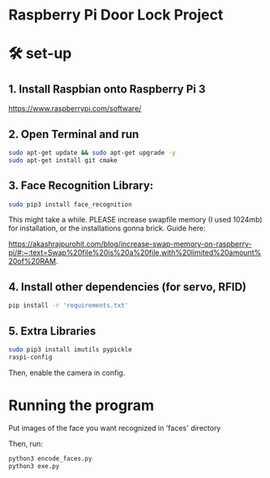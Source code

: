 # Raspberry Pi Door Lock Project

# 🛠 set-up

## 1. Install Raspbian onto Raspberry Pi 3
https://www.raspberrypi.com/software/

## 2. Open Terminal and run

```bash
sudo apt-get update && sudo apt-get upgrade -y
sudo apt-get install git cmake
```

## 3. Face Recognition Library:
```bash
sudo pip3 install face_recognition
```

This might take a while. PLEASE increase swapfile memory (I used 1024mb) for installation, or the installations gonna brick. Guide here: 

https://akashrajpurohit.com/blog/increase-swap-memory-on-raspberry-pi/#:~:text=Swap%20file%20is%20a%20file,with%20limited%20amount%20of%20RAM.

## 4. Install other dependencies (for servo, RFID)
```bash
pip install -r 'requirements.txt'
```

## 5. Extra Libraries
```bash
sudo pip3 install imutils pypickle
raspi-config
```
Then, enable the camera in config.


# Running the program

Put images of the face you want recognized in 'faces' directory

Then, run:

```bash
python3 encode_faces.py
python3 exe.py
```

